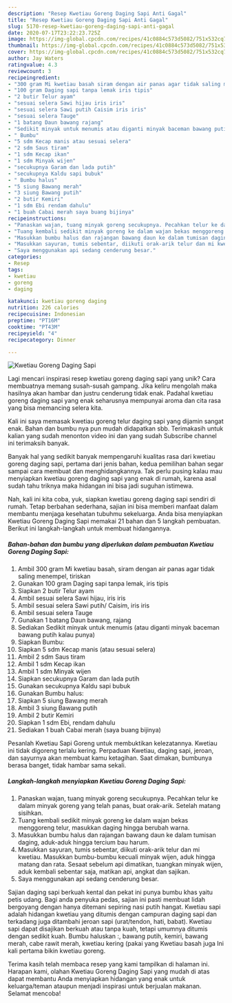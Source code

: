 ```yaml
---
description: "Resep Kwetiau Goreng Daging Sapi Anti Gagal"
title: "Resep Kwetiau Goreng Daging Sapi Anti Gagal"
slug: 5170-resep-kwetiau-goreng-daging-sapi-anti-gagal
date: 2020-07-17T23:22:23.725Z
image: https://img-global.cpcdn.com/recipes/41c0884c573d5082/751x532cq70/kwetiau-goreng-daging-sapi-foto-resep-utama.jpg
thumbnail: https://img-global.cpcdn.com/recipes/41c0884c573d5082/751x532cq70/kwetiau-goreng-daging-sapi-foto-resep-utama.jpg
cover: https://img-global.cpcdn.com/recipes/41c0884c573d5082/751x532cq70/kwetiau-goreng-daging-sapi-foto-resep-utama.jpg
author: Jay Waters
ratingvalue: 4.3
reviewcount: 3
recipeingredient:
- "300 gram Mi kwetiau basah siram dengan air panas agar tidak saling menempel tiriskan"
- "100 gram Daging sapi tanpa lemak iris tipis"
- "2 butir Telur ayam"
- "sesuai selera Sawi hijau iris iris"
- "sesuai selera Sawi putih Caisim iris iris"
- "sesuai selera Tauge"
- "1 batang Daun bawang rajang"
- "Sedikit minyak untuk menumis atau diganti minyak baceman bawang putih kalau punya"
- " Bumbu"
- "5 sdm Kecap manis atau sesuai selera"
- "2 sdm Saus tiram"
- "1 sdm Kecap ikan"
- "1 sdm Minyak wijen"
- "secukupnya Garam dan lada putih"
- "secukupnya Kaldu sapi bubuk"
- " Bumbu halus"
- "5 siung Bawang merah"
- "3 siung Bawang putih"
- "2 butir Kemiri"
- "1 sdm Ebi rendam dahulu"
- "1 buah Cabai merah saya buang bijinya"
recipeinstructions:
- "Panaskan wajan, tuang minyak goreng secukupnya. Pecahkan telur ke dalam minyak goreng yang telah panas, buat orak-arik. Setelah matang sisihkan."
- "Tuang kembali sedikit minyak goreng ke dalam wajan bekas menggoreng telur, masukkan daging hingga berubah warna."
- "Masukkan bumbu halus dan rajangan bawang daun ke dalam tumisan daging, aduk-aduk hingga tercium bau harum."
- "Masukkan sayuran, tumis sebentar, diikuti orak-arik telur dan mi kwetiau. Masukkan bumbu-bumbu kecuali minyak wijen, aduk hingga matang dan rata. Sesaat sebelum api dimatikan, tuangkan minyak wijen, aduk kembali sebentar saja, matikan api, angkat dan sajikan."
- "Saya menggunakan api sedang cenderung besar."
categories:
- Resep
tags:
- kwetiau
- goreng
- daging

katakunci: kwetiau goreng daging 
nutrition: 226 calories
recipecuisine: Indonesian
preptime: "PT16M"
cooktime: "PT43M"
recipeyield: "4"
recipecategory: Dinner

---
```



![Kwetiau Goreng Daging Sapi](https://img-global.cpcdn.com/recipes/41c0884c573d5082/751x532cq70/kwetiau-goreng-daging-sapi-foto-resep-utama.jpg)

Lagi mencari inspirasi resep kwetiau goreng daging sapi yang unik? Cara membuatnya memang susah-susah gampang. Jika keliru mengolah maka hasilnya akan hambar dan justru cenderung tidak enak. Padahal kwetiau goreng daging sapi yang enak seharusnya mempunyai aroma dan cita rasa yang bisa memancing selera kita.

Kali ini saya memasak kwetiau goreng telur daging sapi yang dijamin sangat enak. Bahan dan bumbu nya pun mudah didapatkan sbb. Terimakasih untuk kalian yang sudah menonton video ini dan yang sudah Subscribe channel ini terimaksih banyak.

Banyak hal yang sedikit banyak mempengaruhi kualitas rasa dari kwetiau goreng daging sapi, pertama dari jenis bahan, kedua pemilihan bahan segar sampai cara membuat dan menghidangkannya. Tak perlu pusing kalau mau menyiapkan kwetiau goreng daging sapi yang enak di rumah, karena asal sudah tahu triknya maka hidangan ini bisa jadi suguhan istimewa.


Nah, kali ini kita coba, yuk, siapkan kwetiau goreng daging sapi sendiri di rumah. Tetap berbahan sederhana, sajian ini bisa memberi manfaat dalam membantu menjaga kesehatan tubuhmu sekeluarga. Anda bisa menyiapkan Kwetiau Goreng Daging Sapi memakai 21 bahan dan 5 langkah pembuatan. Berikut ini langkah-langkah untuk membuat hidangannya.

<!--inarticleads1-->

##### Bahan-bahan dan bumbu yang diperlukan dalam pembuatan Kwetiau Goreng Daging Sapi:

1. Ambil 300 gram Mi kwetiau basah, siram dengan air panas agar tidak saling menempel, tiriskan
1. Gunakan 100 gram Daging sapi tanpa lemak, iris tipis
1. Siapkan 2 butir Telur ayam
1. Ambil sesuai selera Sawi hijau, iris iris
1. Ambil sesuai selera Sawi putih/ Caisim, iris iris
1. Ambil sesuai selera Tauge
1. Gunakan 1 batang Daun bawang, rajang
1. Sediakan Sedikit minyak untuk menumis (atau diganti minyak baceman bawang putih kalau punya)
1. Siapkan  Bumbu:
1. Siapkan 5 sdm Kecap manis (atau sesuai selera)
1. Ambil 2 sdm Saus tiram
1. Ambil 1 sdm Kecap ikan
1. Ambil 1 sdm Minyak wijen
1. Siapkan secukupnya Garam dan lada putih
1. Gunakan secukupnya Kaldu sapi bubuk
1. Gunakan  Bumbu halus:
1. Siapkan 5 siung Bawang merah
1. Ambil 3 siung Bawang putih
1. Ambil 2 butir Kemiri
1. Siapkan 1 sdm Ebi, rendam dahulu
1. Sediakan 1 buah Cabai merah (saya buang bijinya)


Pesanlah Kwetiau Sapi Goreng untuk membuktikan kelezatannya. Kwetiau ini tidak digoreng terlalu kering. Perpaduan Kwetiau, daging sapi, jeroan, dan sayurnya akan membuat kamu ketagihan. Saat dimakan, bumbunya berasa banget, tidak hambar sama sekali. 

<!--inarticleads2-->

##### Langkah-langkah menyiapkan Kwetiau Goreng Daging Sapi:

1. Panaskan wajan, tuang minyak goreng secukupnya. Pecahkan telur ke dalam minyak goreng yang telah panas, buat orak-arik. Setelah matang sisihkan.
1. Tuang kembali sedikit minyak goreng ke dalam wajan bekas menggoreng telur, masukkan daging hingga berubah warna.
1. Masukkan bumbu halus dan rajangan bawang daun ke dalam tumisan daging, aduk-aduk hingga tercium bau harum.
1. Masukkan sayuran, tumis sebentar, diikuti orak-arik telur dan mi kwetiau. Masukkan bumbu-bumbu kecuali minyak wijen, aduk hingga matang dan rata. Sesaat sebelum api dimatikan, tuangkan minyak wijen, aduk kembali sebentar saja, matikan api, angkat dan sajikan.
1. Saya menggunakan api sedang cenderung besar.


Sajian daging sapi berkuah kental dan pekat ini punya bumbu khas yaitu petis udang. Bagi anda penyuka pedas, sajian ini pasti membuat lidah bergoyang dengan hanya ditemani sepiring nasi putih hangat. Kwetiau sapi adalah hidangan kwetiau yang ditumis dengan campuran daging sapi dan terkadang juga ditambahi jeroan sapi (urat/tendon, hati, babat). Kwetiau sapi dapat disajikan berkuah atau tanpa kuah, tetapi umumnya ditumis dengan sedikit kuah. Bumbu haluskan :, bawang putih, kemiri, bawang merah, cabe rawit merah, kwetiau kering (pakai yang Kwetiau basah juga Ini kali pertama bikin kwetiau goreng. 

Terima kasih telah membaca resep yang kami tampilkan di halaman ini. Harapan kami, olahan Kwetiau Goreng Daging Sapi yang mudah di atas dapat membantu Anda menyiapkan hidangan yang enak untuk keluarga/teman ataupun menjadi inspirasi untuk berjualan makanan. Selamat mencoba!
